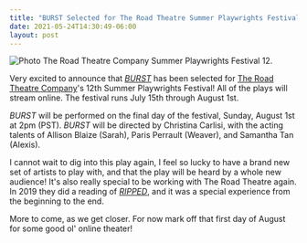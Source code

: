 ```yaml
---
title: "BURST Selected for The Road Theatre Summer Playwrights Festival"
date: 2021-05-24T14:30:49-06:00
layout: post
---
```


![Photo The Road Theatre Company Summer Playwrights Festival 12.](/images/SPF12_Road_Theatre_blogsized.jpeg)

Very excited to announce that [*BURST*](https://newplayexchange.org/plays/138560/burst) has been selected for [The Road Theatre Company](https://roadtheatre.org/)'s 12th Summer Playwrights Festival! All of the plays will stream online. The festival runs July 15th through August 1st.

*BURST* will be performed on the final day of the festival, Sunday, August 1st at 2pm (PST). *BURST* will be directed by Christina Carlisi, with the acting talents of Allison Blaize (Sarah), Paris Perrault (Weaver), and Samantha Tan (Alexis).

I cannot wait to dig into this play again, I feel so lucky to have a brand new set of artists to play with, and that the play will be heard by a whole new audience! It's also really special to be working with The Road Theatre again. In 2019 they did a reading of [*RIPPED*](https://newplayexchange.org/plays/70552/ripped), and it was a special experience from the beginning to the end.

More to come, as we get closer. For now mark off that first day of August for some good ol' online theater!
